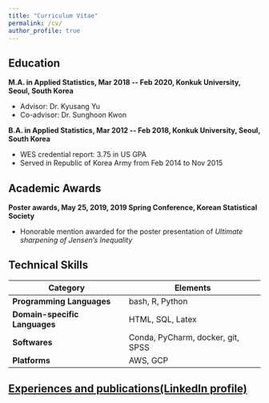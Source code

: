 ```yaml
---
title: "Curriculum Vitae"
permalink: /cv/
author_profile: true
---
```


## Education
__M.A. in Applied Statistics, Mar 2018 -- Feb 2020, Konkuk University, Seoul, South Korea__
* Advisor: Dr. Kyusang Yu
* Co-advisor: Dr. Sunghoon Kwon

__B.A. in Applied Statistics, Mar 2012 -- Feb 2018, Konkuk University, Seoul, South Korea__
* WES credential report: 3.75 in US GPA
* Served in Republic of Korea Army from Feb 2014 to Nov 2015

## Academic Awards
__Poster awards, May 25, 2019, 2019 Spring Conference, Korean Statistical Society__
* Honorable mention awarded for the poster presentation of _Ultimate sharpening of Jensen’s Inequality_

## Technical Skills

Category|Elements
-|-
__Programming Languages__|bash, R, Python
__Domain-specific Languages__|HTML, SQL, Latex
__Softwares__|Conda, PyCharm, docker, git, SPSS
__Platforms__|AWS, GCP

## <a href='https://www.linkedin.com/in/jaehochang92/?locale=en_US' target='_blank'>Experiences and publications(LinkedIn profile)</a>